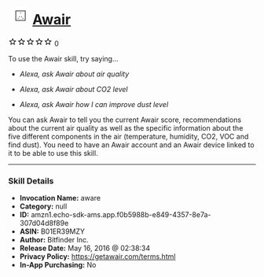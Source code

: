 # &nbsp;<img src="skill_icon" alt="Awair icon" width="36"> [Awair](http://alexa.amazon.com/#skills/amzn1.echo-sdk-ams.app.f0b5988b-e849-4357-8e7a-307d04d8f89e)
![0 stars](../../images/ic_star_border_black_18dp_1x.png)![0 stars](../../images/ic_star_border_black_18dp_1x.png)![0 stars](../../images/ic_star_border_black_18dp_1x.png)![0 stars](../../images/ic_star_border_black_18dp_1x.png)![0 stars](../../images/ic_star_border_black_18dp_1x.png) 0

To use the Awair skill, try saying...

* *Alexa, ask Awair about air quality*

* *Alexa, ask Awair about CO2 level*

* *Alexa, ask Awair how I can improve dust level*

You can ask Awair to tell you the current Awair score, recommendations about the current air quality as well as the specific information about the five different components in the air (temperature, humidity, CO2, VOC and find dust). You need to have an Awair account and an Awair device linked to it to be able to use this skill.

***

### Skill Details

* **Invocation Name:** aware
* **Category:** null
* **ID:** amzn1.echo-sdk-ams.app.f0b5988b-e849-4357-8e7a-307d04d8f89e
* **ASIN:** B01ER39MZY
* **Author:** Bitfinder Inc.
* **Release Date:** May 16, 2016 @ 02:38:34
* **Privacy Policy:** https://getawair.com/terms.html
* **In-App Purchasing:** No
